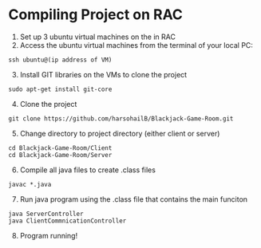 # Compiling Project on RAC

1. Set up 3 ubuntu virtual machines on the in RAC
2. Access the ubuntu virtual machines from the terminal of your local PC:

```
ssh ubuntu@(ip address of VM)
```

3. Install GIT libraries on the VMs to clone the project

```
sudo apt-get install git-core
```

4. Clone the project 

```
git clone https://github.com/harsohailB/Blackjack-Game-Room.git
```

5. Change directory to project directory (either client or server)

```
cd Blackjack-Game-Room/Client
cd Blackjack-Game-Room/Server
```

6. Compile all java files to create .class files

```
javac *.java
```

7. Run java program using the .class file that contains the main funciton

```
java ServerController
java ClientCommnicationController
```

8. Program running!